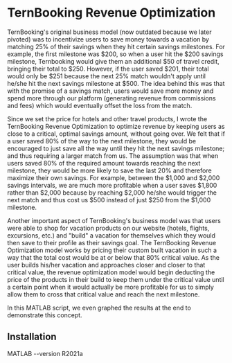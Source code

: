 # TernBooking Revenue Optimization

TernBooking's original business model (now outdated because we later pivoted) was to incentivize users to save money towards a vacation by matching 25% of their savings when they hit certain savings milestones. For example, the first milestone was $200, so when a user hit the $200 savings milestone, Ternbooking would give them an additional $50 of travel credit, bringing their total to $250. However, if the user saved $201, their total would only be $251 because the next 25% match wouldn't apply until he/she hit the next savings milestone at $500. The idea behind this was that with the promise of a savings match, users would save more money and spend more through our platform (generating revenue from commissions and fees) which would eventually offset the loss from the match.

Since we set the price for hotels and other travel products, I wrote the TernBooking Revenue Optimization to optimize revenue by keeping users as close to a critical, optimal savings amount, without going over. We felt that if a user saved 80% of the way to the next milestone, they would be encouraged to just save all the way until they hit the next savings milestone; and thus requiring a larger match from us. The assumption was that when users saved 80% of the required amount towards reaching the next milestone, they would be more likely to save the last 20% and therefore maximize their own savings. For example, between the $1,000 and $2,000 savings intervals, we are much more profitable when a user saves $1,800 rather than $2,000 because by reaching $2,000 he/she would trigger the next match and thus cost us $500 instead of just $250 from the $1,000 milestone.

Another important aspect of TernBooking's business model was that users were able to shop for vacation products on our website (hotels, flights, excursions, etc.) and "build" a vacation for themselves which they would then save to their profile as their savings goal. The TernBooking Revenue Optimization model works by pricing their custom built vacation in such a way that the total cost would be at or below that 80% critical value. As the user builds his/her vacation and approaches closer and closer to that critical value, the revenue optimization model would begin deducting the price of the products in their build to keep them under the critical value until a certain point when it would actually be more profitable for us to simply allow them to cross that critical value and reach the next milestone.

In this MATLAB script, we even graphed the results at the end to demonstrate this concept.

## Installation

MATLAB --version R2021a
